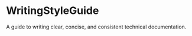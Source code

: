 WritingStyleGuide
=================

A guide to writing clear, concise, and consistent technical documentation.
